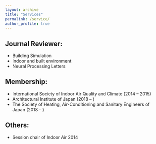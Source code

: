 ```yaml
---
layout: archive
title: "Services"
permalink: /service/
author_profile: true
---
```



## Journal Reviewer:
* Building Simulation
* Indoor and built environment
* Neural Processing Letters

## Membership:
* International Society of Indoor Air Quality and Climate (2014 – 2015)
* Architectural Institute of Japan (2018 – )
* The Society of Heating, Air-Conditioning and Sanitary Engineers of Japan (2018 – )

## Others:
* Session chair of Indoor Air 2014
